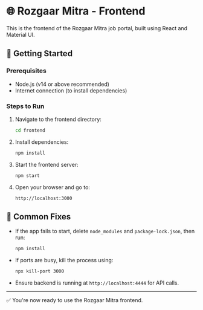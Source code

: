 
# 🌐 Rozgaar Mitra - Frontend

This is the frontend of the Rozgaar Mitra job portal, built using React and Material UI.

## 🚀 Getting Started

### Prerequisites
- Node.js (v14 or above recommended)
- Internet connection (to install dependencies)

### Steps to Run

1. Navigate to the frontend directory:
   ```bash
   cd frontend
   ```

2. Install dependencies:
   ```bash
   npm install
   ```

3. Start the frontend server:
   ```bash
   npm start
   ```

4. Open your browser and go to:
   ```
   http://localhost:3000
   ```

## 🧼 Common Fixes

- If the app fails to start, delete `node_modules` and `package-lock.json`, then run:
  ```bash
  npm install
  ```

- If ports are busy, kill the process using:
  ```bash
  npx kill-port 3000
  ```

- Ensure backend is running at `http://localhost:4444` for API calls.

---

✅ You're now ready to use the Rozgaar Mitra frontend.
